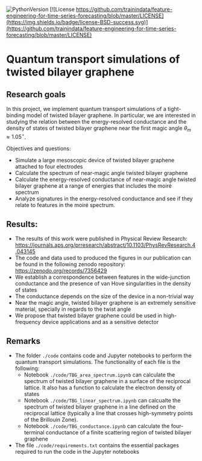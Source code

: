 ![PythonVersion](https://img.shields.io/badge/python-3.8-succes)
[![License https://github.com/trainindata/feature-engineering-for-time-series-forecasting/blob/master/LICENSE](https://img.shields.io/badge/license-BSD-success.svg)](https://github.com/trainindata/feature-engineering-for-time-series-forecasting/blob/master/LICENSE)


# Quantum transport simulations of twisted bilayer graphene

## Research goals

In this project, we implement quantum transport simulations of a tight-binding model of twisted bilayer graphene. In particular, we are interested in studying the relation between the energy-resolved conductance and the density of states of twisted bilayer graphene near the first magic angle $\theta_m \approx 1.05^\circ$. 

Objectives and questions:
* Simulate a large mesoscopic device of twisted bilayer graphene attached to four electrodes
* Calculate the spectrum of near-magic angle twisted bilayer graphene
* Calculate the energy-resolved conductance of near-magic angle twisted bilayer graphene at a range of energies that includes the moiré spectrum
* Analyze signatures in the energy-resolved conductance and see if they relate to features in the moiré spectrum.

## Results:
* The results of this work were published in Physical Review Research: https://journals.aps.org/prresearch/abstract/10.1103/PhysRevResearch.4.043145
* The code and data used to produced the figures in our publication can be found in the following zenodo repository: https://zenodo.org/records/7356429
* We establish a correspondence between features in the wide-junction conductance and the presence of van Hove singularities in the density of states
* The conductance depends on the size of the device in a non-trivial way
* Near the magic angle, twisted bilayer graphene is an extremely sensitive material, specially in regards to the twist angle
* We propose that twisted bilayer graphene could be used in high-frequency device applications and as a sensitive detector
  

## Remarks
- The folder `./code` contains code and Jupyter notebooks to perform the quantum transport simulations. The functionality of each file is the following:
    - Notebook `./code/TBG_area_spectrum.ipynb` can calculate the spectrum of twisted bilayer graphene in a surface of the reciprocal lattice. It also has a function to calculate the electron density of states
    - Notebook `./code/TBG_linear_spectrum.ipynb` can calcualte the spectrum of twisted bilayer graphene in a line defined on the reciprocal lattice (typically a line that crosses high-symmetry points of the Brillouin Zone).
    - Notebook `./code/TBG_conductance.ipynb` can calculate the four-terminal conductance of a finite scattering region of twisted bilayer graphene
- The file `./code/requirements.txt` contains the essential packages required to run the code in the Jupyter notebooks
